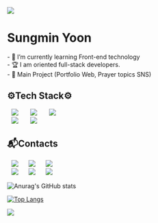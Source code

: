 <img src="https://capsule-render.vercel.app/api?type=waving&color=timeGradient&height=200&section=header&text=Yoon_Min🦅&animation=twinkling&fontSize=70" />

<h1 align=>Sungmin Yoon</h1>
- 🌱 I’m currently learning Front-end technology
<br>
- 🏆 I am oriented full-stack developers.
<br>
- 📲 Main Project (Portfolio Web, Prayer topics SNS)

<h2> ⚙Tech Stack⚙ </h2>
<div>
    <img src="https://img.shields.io/badge/React-4479A1?style=flat-square&logo=React&logoColor=white" style="height : auto; margin-left : 10px; margin-right : 10px;"/></a>&nbsp;
<img src="https://img.shields.io/badge/JavaScript-ffd600?style=flat-square&logo=JavaScript&logoColor=white" style="height : auto; margin-left : 10px; margin-right : 10px;"/></a>&nbsp;
<img src="https://img.shields.io/badge/TypeScript-1775d1?style=flat-square&logo=TypeScript&logoColor=white" style="height : auto; margin-left : 10px; margin-right : 10px;"/></a>&nbsp;
<br>
<img src="https://img.shields.io/badge/HTML5-E34F26?style=flat-square&logo=HTML5&logoColor=white" style="height : auto; margin-left : 10px; margin-right : 10px;"/></a>&nbsp;
<img src="https://img.shields.io/badge/CSS3-1572B6?style=flat-square&logo=CSS3&logoColor=white" style="height : auto; margin-left : 10px; margin-right : 10px;"/></a>&nbsp;
</div>

<h2> 📬Contacts</h2>
<div>
<a href="mailto:yoonmin.tech@gmail.com">
    <img src="http://img.shields.io/badge/Gmail-ff3d33?style=flat&logo=gmail&logoColor=white&link=mailto:yoonmin.tech@gmail.com"
        style="height : auto; margin-left : 10px; margin-right : 10px;"/></a>
<a href="https://yoon-min-codinglog.tistory.com/">
    <img src="http://img.shields.io/badge/Tech Blog-00bfa5?style=flat&logo=Bloglovin&logoColor=white&link=https://yoon-min-codinglog.tistory.com/"style="height : auto; margin-left : 10px; margin-right : 10px; "/></a>
<a href="https://YoonminMainWEBPage.y00nmin.repl.co">
    <img src="http://img.shields.io/badge/yoonmin_WEB Page-2667d8?style=flat&logo=FamPay&logoColor=white&link=https://YoonminMainWEBPage.y00nmin.repl.co"style="height : auto; margin-left : 10px; margin-right : 10px;"/></a>
    <br>
<a href="https://www.youtube.com/channel/UCq6gPfqoajz7hgKS2_u1GWg">
    <img src="http://img.shields.io/badge/-Youtube-ff0000?style=flat&logo=Youtube&link=https://www.youtube.com/channel/UCq6gPfqoajz7hgKS2_u1GWg"style="height : auto; margin-left : 10px; margin-right : 10px;"/></a>
<a href="https://www.instagram.com/yoon__min_/">
    <img src="http://img.shields.io/badge/-Instagram-ff7066?style=flat&logo=Instagram&logoColor=white&link=https://www.instagram.com/yoon__min_/"style="height : auto; margin-left : 10px; margin-right : 10px;"/></a>
<a href="https://www.linkedin.com/in/%EC%84%B1%EB%AF%BC-%EC%9C%A4-8a4440228">
    <img src="http://img.shields.io/badge/-LinkedIn-1572B6?style=flat&logo=LinkedIn&logoColor=white&link=https://www.linkedin.com/in/%EC%84%B1%EB%AF%BC-%EC%9C%A4-8a4440228"style="height : auto; margin-left : 10px; margin-right : 10px;"/></a>
    </div>

![Anurag's GitHub stats](https://github-readme-stats.vercel.app/api?username=Y00NMIN&show_icons=false&theme=github_dark)

[![Top Langs](https://github-readme-stats.vercel.app/api/top-langs/?username=Y00NMIN&layout=compact&show_icons=true&theme=github_dark)](https://github.com/anuraghazra/github-readme-stats)

<img src="https://capsule-render.vercel.app/api?type=waving&color=timeGradient&height=200&section=footer" />
